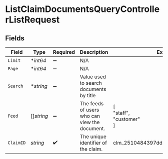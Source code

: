 # ListClaimDocumentsQueryControllerListRequest


## Fields

| Field                                         | Type                                          | Required                                      | Description                                   | Example                                       |
| --------------------------------------------- | --------------------------------------------- | --------------------------------------------- | --------------------------------------------- | --------------------------------------------- |
| `Limit`                                       | **int64*                                      | :heavy_minus_sign:                            | N/A                                           |                                               |
| `Page`                                        | **int64*                                      | :heavy_minus_sign:                            | N/A                                           |                                               |
| `Search`                                      | **string*                                     | :heavy_minus_sign:                            | Value used to search documents by title       |                                               |
| `Feed`                                        | []*string*                                    | :heavy_minus_sign:                            | The feeds of users who can view the document. | [<br/>"staff",<br/>"customer"<br/>]           |
| `ClaimID`                                     | *string*                                      | :heavy_check_mark:                            | The unique identifier of the claim.           | clm_2510484397dd43c08e1a0ff557cb28f5          |